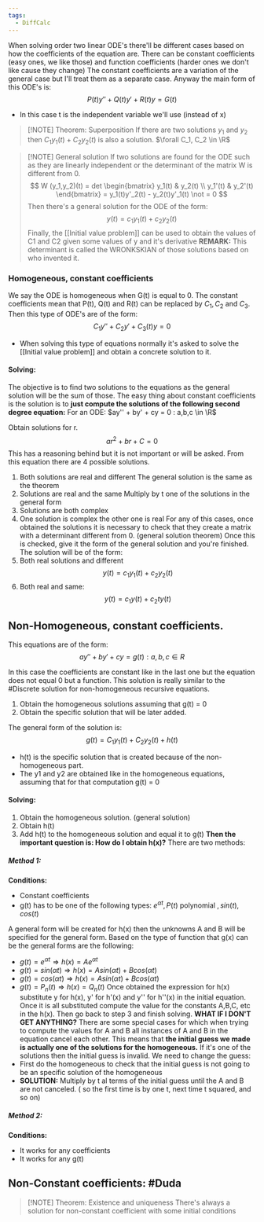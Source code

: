 ```yaml
---
tags:
  - DiffCalc
---
```

When solving order two linear ODE's there'll be different cases based on how the coefficients of the equation are. There can be constant coefficients (easy ones, we like those) and function coefficients (harder ones we don't like cause they change)
The constant coefficients are a variation of the general case but I'll treat them as a separate case. Anyway the main form of this ODE's is: 
$$
P(t)y''+ Q(t)y'+R(t)y = G(t)
$$
+ In this case t is the independent variable we'll use (instead of x)


> [!NOTE] Theorem: Superposition
> If there are two solutions $y_1$  and $y_2$ then $C_1y_1(t) + C_2y_2(t)$ is also a solution. $\forall C_1, C_2 \in \R$


> [!NOTE] General solution 
> If two solutions are found for the ODE such as they are linearly independent or the determinant of the matrix W is different from 0. 
$$
W (y_1,y_2)(t) = det \begin{bmatrix}  
y_1(t) & y_2(t) \\  
y_1'(t) & y_2'(t)   
\end{bmatrix} = y_1(t)y'_2(t) - y_2(t)y'_1(t) \not = 0
$$
Then there's a general solution for the ODE of the form: 
$$
y(t) = c_1y_1(t)+ c_2y_2(t)
$$
Finally, the [[Initial value problem]] can be used to obtain the values of C1 and C2 given some values of y and it's derivative
**REMARK:** This determinant is called the WRONKSKIAN of those solutions based on who invented it. 


### Homogeneous, constant coefficients
We say the ODE is homogeneous when G(t) is equal to 0. The constant coefficients mean that P(t), Q(t) and R(t) can be replaced by $C_1, C_2 \text{ and } C_3$. Then this type of ODE's are of the form: 
$$
C_1y''+ C_2y'+C_3(t)y = 0
$$

+ When solving this type of equations normally it's asked to solve the [[Initial value problem]] and obtain a concrete solution to it. 
#### Solving: 
The objective is to find two solutions to the equations as the general solution will be the sum of those. 
The easy thing about constant coefficients is the solution is to **just compute the solutions of the following second degree equation:** 
For an ODE: $ay'' + by' + cy = 0 : a,b,c \in \R$ 

Obtain solutions for r.
$$
ar^2 + br + C = 0 
$$
This has a reasoning behind but it is not important or will be asked.
From this equation there are 4 possible solutions. 
1. Both solutions are real and different
	The general solution is the same as the theorem
2. Solutions are real and the same
	Multiply by t one of the solutions in the general form
3. Solutions are both complex
4. One solution is  complex the other one is real
For any of this cases, once obtained the solutions it is necessary to check that they create a matrix with a determinant different from 0. (general solution theorem)
Once this is checked, give it the form of the general solution and you're finished.  The solution will be of the form: 
1. Both real solutions and different
$$
y(t) = c_1y_1(t)+ c_2y_2(t)
$$
2. Both real and same: 
$$
y(t) = c_1y(t)+ c_2ty(t)
$$
## Non-Homogeneous, constant coefficients. 
This equations are of the form: 
$$
ay'' + by' + cy = g(t): a,b,c\in R
$$
 
In this case the coefficients are constant like in the last one but the equation does not equal 0 but a function. This solution is really similar to the #Discrete solution for non-homogeneous recursive equations.
1. Obtain the homogeneous solutions assuming that g(t) = 0
2. Obtain the specific solution that will be later added. 

The general form of the solution is: 
$$
g(t) = C_1y_1(t) + C_2y_2(t) + h(t)
$$
+ h(t) is the specific solution that is created because of the non-homogeneous part.
+ The y1 and y2 are obtained like in the homogeneous equations, assuming that for that computation g(t) = 0
#### Solving: 
1. Obtain the homogeneous solution. (general solution)
2. Obtain h(t)
3. Add h(t) to the homogeneous solution and equal it to g(t)
**Then the important question is: How do I obtain h(x)?** 
There are two methods: 
##### Method 1: 
**Conditions:** 
+ Constant coefficients
+ g(t) has to be one of the following types: $e^{\alpha t}, P(t) \text{ polynomial }, sin(t), cos(t)$

A general form will be created for h(x) then the unknowns A and B will be specified for the general form. Based on the type of function that g(x) can be the general forms are the following: 
+ $g(t) = e^{\alpha t} \Rightarrow h(x) = Ae^{\alpha t}$ 
+ $g(t) = sin(\alpha t) \Rightarrow h(x) = Asin(\alpha t) + Bcos(\alpha t)$ 
+ $g(t) = cos(\alpha t) \Rightarrow h(x) = Asin(\alpha t) + Bcos(\alpha t)$ 
+ $g(t) = P_n(t) \Rightarrow h(x) = Q_n(t)$ 
Once obtained the expression for h(x) substitute y for h(x), y' for h'(x) and y'' for h''(x) in the initial equation. Once it is all substituted compute the value for the constants A,B,C, etc in the h(x). 
Then go back to step 3 and finish solving. 
**WHAT IF I DON'T GET ANYTHING?** 
There are some special cases for which when trying to compute the values for A and B all instances of A and B in the equation cancel each other. This means that **the initial guess we made is actually one of the solutions for the homogeneous.** If it's one of the solutions then the initial guess is invalid. We need to change the guess: 
+ First do the homogeneous to check that the initial guess is not going to be an specific solution of the homogeneous
+ **SOLUTION:** Multiply by t al terms of the initial guess until the A and B are not canceled. ( so the first time is by one t, next time t squared, and so on)

##### Method 2: 
**Conditions:** 
+ It works for any coefficients
+ It works for any g(t) 



## Non-Constant coefficients: #Duda 
> [!NOTE] Theorem: Existence and uniqueness
> There's always a solution for non-constant coefficient with some initial conditions

